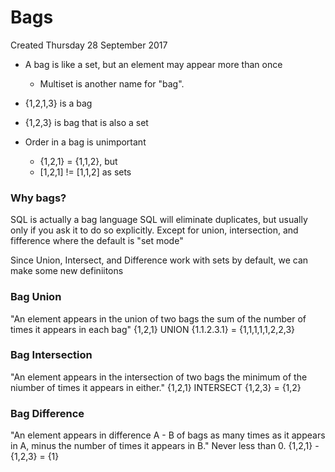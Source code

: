 # Bags
Created Thursday 28 September 2017


* A bag is like a set, but an element may appear more than once
	* Multiset is another name for "bag".



* {1,2,1,3} is a bag
* {1,2,3} is bag that is also a set
* Order in a bag is unimportant
	* {1,2,1} = {1,1,2}, but
	* [1,2,1] != [1,1,2] as sets


### Why bags?
SQL is actually a bag language
SQL will eliminate duplicates, but usually only if you ask it to do so explicitly.
Except for union, intersection, and fifference where the default is "set mode"

Since Union, Intersect, and Difference work with sets by default, we can make some new definiitons

### Bag Union
"An element appears in the union of two bags the sum of the number of times it appears in each bag"
{1,2,1} UNION {1.1.2.3.1} = {1,1,1,1,1,2,2,3}

### Bag Intersection
"An element appears in the intersection of two bags the minimum of the niumber of times it appears in either."
{1,2,1} INTERSECT {1,2,3} = {1,2}

### Bag Difference
"An element appears in difference A - B of bags as many times as it appears in A, minus the number of times it appears in B."
Never less than 0.
{1,2,1} - {1,2,3} = {1}


